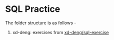 # SQL Practice
The folder structure is as follows -

1. xd-deng: exercises from [xd-deng/sql-exercise](https://github.com/XD-DENG/SQL-exercise)
